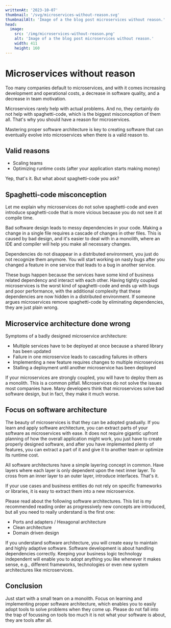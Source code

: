 ```yaml
---
writtenAt: '2023-10-07'
thumbnail: '/svg/microservices-without-reason.svg'
thumbnailAlt: 'Image of a the blog post microservices without reason.'
head:
  image:
    src: '/img/microservices-without-reason.png'
    alt: 'Image of a the blog post microservices without reason.'
    width: 411
    height: 160
---
```


# Microservices without reason

Too many companies default to microservices, and with it comes increasing development and operational costs, a decrease in software quality, and a decrease in team motivation.

Microservices rarely help with actual problems. And no, they certainly do not help with spaghetti-code, which is the biggest misconception of them all. That's why you should have a reason for microservices.

Mastering proper software architecture is key to creating software that can eventually evolve into microservices when there is a valid reason to.

## Valid reasons

- Scaling teams
- Optimizing runtime costs (after your application starts making money)

Yep, that's it. But what about spaghetti-code you ask?

## Spaghetti-code misconception

Let me explain why microservices do not solve spaghetti-code and even introduce spaghetti-code that is more vicious because you do not see it at compile time.

Bad software design leads to messy dependencies in your code. Making a change in a single file requires a cascade of changes in other files. This is caused by bad design, and it's easier to deal with in a monolith, where an IDE and compiler will help you make all necessary changes.

Dependencies do not disappear in a distributed environment, you just do not recognize them anymore. You will start working on nasty bugs after you changed a feature in one service that leads to a bug in another service.

These bugs happen because the services have some kind of business related dependency and interact with each other. Having tightly coupled microservices is the worst kind of spaghetti-code and ends up with bugs and poor performance, with the additional complexity that these dependencies are now hidden in a distributed environment. If someone argues microservices remove spaghetti-code by eliminating dependencies, they are just plain wrong.

## Microservice architecture done wrong

Symptoms of a badly designed microservice architecture:

- Multiple services have to be deployed at once because a shared library has been updated
- Failure in one microservice leads to cascading failures in others
- Implementing a new feature requires changes to multiple microservices
- Stalling a deployment until another microservice has been deployed

If your microservices are strongly coupled, you will have to deploy them as a monolith. This is a common pitfall. Microservices do not solve the issues most companies have. Many developers think that microservices solve bad software design, but in fact, they make it much worse.

## Focus on software architecture

The beauty of microservices is that they can be adopted gradually. If you learn and apply software architecture, you can extract parts of your software as microservices with ease. It does not require gigantic upfront planning of how the overall application might work, you just have to create properly designed software, and after you have implemented plenty of features, you can extract a part of it and give it to another team or optimize its runtime cost.

All software architectures have a simple layering concept in common. Have layers where each layer is only dependent upon the next inner layer. To cross from an inner layer to an outer layer, introduce interfaces. That's it.

If your use cases and business entities do not rely on specific frameworks or libraries, it is easy to extract them into a new microservice.

Please read about the following software architectures. This list is my recommended reading order as progressively new concepts are introduced, but all you need to really understand is the first one:

- Ports and adapters / Hexagonal architecture
- Clean architecture
- Domain driven design

If you understand software architecture, you will create easy to maintain and highly adaptive software. Software development is about handling dependencies correctly. Keeping your business logic technology independent will enable you to adopt anything you like whenever it makes sense, e.g., different frameworks, technologies or even new system architectures like microservices.

## Conclusion

Just start with a small team on a monolith. Focus on learning and implementing proper software architecture, which enables you to easily adopt tools to solve problems when they come up. Please do not fall into the trap of focussing on tools too much it is not what your software is about, they are tools after all.